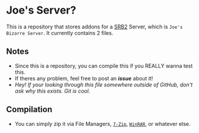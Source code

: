# Joe's Server?
This is a repository that stores addons for a [SRB2](https://srb2.org) Server, which is `Joe's Bizarre Server`.
It currently contains 2 files.

## Notes
- Since this is a repository, you can compile this if you REALLY wanna test this.
- If theres any problem, feel free to post an ***issue*** about it!
- *Hey! If your looking through this file somewhere outside of GitHub, don't ask why this exists. Git is cool.*

## Compilation
- You can simply zip it via File Managers, [`7-Zip`](https://www.7-zip.org/download.html), [`WinRAR`](https://www.win-rar.com), or whatever else.
